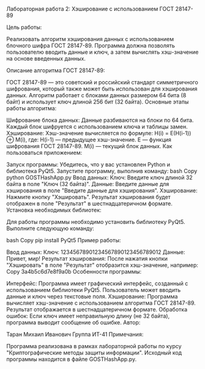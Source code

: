 Лабораторная работа 2: Хэширование с использованием ГОСТ 28147-89

Цель работы:

Реализовать алгоритм хэширования данных с использованием блочного шифра ГОСТ 28147-89. Программа должна позволять пользователю вводить данные и ключ, а затем вычислять хэш-значение на основе введенных данных.

Описание алгоритма ГОСТ 28147-89:

ГОСТ 28147-89 — это советский и российский стандарт симметричного шифрования, который также может быть использован для хэширования данных. Алгоритм работает с блоками данных размером 64 бита (8 байт) и использует ключ длиной 256 бит (32 байта). Основные этапы работы алгоритма:

Шифрование блока данных:
Данные разбиваются на блоки по 64 бита.
Каждый блок шифруется с использованием ключа и таблицы замен.
Хэширование:
Хэш-значение вычисляется по формуле: H(i) = E(H(i-1)) ⊕ M(i), где:
H(i-1) — предыдущее хэш-значение.
E — функция шифрования ГОСТ 28147-89.
M(i) — текущий блок данных.
Как пользоваться приложением:

Запуск программы:
Убедитесь, что у вас установлен Python и библиотека PyQt5.
Запустите программу, выполнив команду:
bash
Copy
python GOSTHashApp.py
Ввод данных:
Ключ: Введите ключ длиной 32 байта в поле "Ключ (32 байта)".
Данные: Введите данные для хэширования в поле "Введите данные для хэширования".
Хэширование:
Нажмите кнопку "Хэшировать".
Результат хэширования будет отображен в поле "Результат" в шестнадцатеричном формате.
Установка необходимых библиотек:

Для работы программы необходимо установить библиотеку PyQt5. Выполните следующую команду:

bash
Copy
pip install PyQt5
Пример работы:

Ввод данных:
Ключ: 12345678901234567890123456789012
Данные: Привет, мир!
Результат хэширования:
После нажатия кнопки "Хэшировать" в поле "Результат" отобразится хэш-значение, например:
Copy
3a4b5c6d7e8f9a0b
Особенности программы:

Интерфейс:
Программа имеет графический интерфейс, созданный с использованием библиотеки PyQt5.
Пользователь может вводить данные и ключ через текстовые поля.
Хэширование:
Программа вычисляет хэш-значение с использованием алгоритма ГОСТ 28147-89.
Результат отображается в шестнадцатеричном формате.
Обработка ошибок:
Если ключ имеет неправильную длину (не 32 байта), программа выводит сообщение об ошибке.
Автор:

Таран Михаил Иванович
Группа ИТ-41
Примечания:

Программа реализована в рамках лабораторной работы по курсу "Криптографические методы защиты информации".
Исходный код программы находится в файле GOSTHashApp.py.
